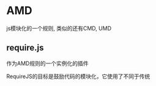 # AMD

js模块化的一个规则, 类似的还有CMD, UMD 

## require.js

作为AMD规则的一个实例化的插件

RequireJS的目标是鼓励代码的模块化，它使用了不同于传统 <script>标签的脚本加载步骤。可以用它来加速、优化代码，但其主要目的还是为了代码的模块化。它鼓励在使用脚本时以module ID替代URL地址。

### 插件加载和baseUrl

RequireJS以一个相对于[baseUrl](http://makingmobile.org/docs/tools/requirejs-api-zh/#config-baseUrl)的地址来加载所有的代码。 引入插件的<script>标签含有一个特殊的属性data-main，require.js使用它来启动脚本加载过程，而baseUrl一般设置到与该属性相一致的目录。下列示例中展示了baseUrl的设置：

```html
<script data-main="scripts/main.js" src="scripts/require.js"></script>
```

###声明模块

声明模块使用 define 关键字声明模块

```javascript
// 无依赖项的模块声明
define(function () {
	功能代码;
})
// 如果该模块有依赖项, 将该模块依赖的模块通过第一个可选数组参数导入
// 默认假定所有的依赖资源都是js脚本，因此无需在module ID上再加".js"后缀
define(['../a', '../c', 'test/e'], function () {
	功能模块;
})
```


